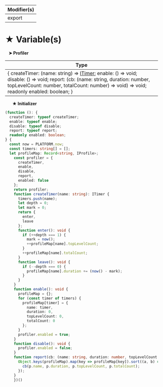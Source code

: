 | Modifier(s)                            |
|----------------------------------------|
| export |

# &#9733; Variable(s)

&nbsp;&nbsp; **&#10148; Profiler**

| Type                        |
|-----------------------------|
| { createTimer: (name: string) =&gt; [ITimer](/kernel/interface/profiler/itimer); enable: () =&gt; void; disable: () =&gt; void; report: (cb: (name: string, duration: number, topLevelCount: number, totalCount: number) =&gt; void) =&gt; void; readonly enabled: boolean; } |

&nbsp;&nbsp;&nbsp;&nbsp;&nbsp; **&#9733; Initializer**

```ts
(function (): {
  createTimer: typeof createTimer;
  enable: typeof enable;
  disable: typeof disable;
  report: typeof report;
  readonly enabled: boolean;
} {
  const now = PLATFORM.now;
  const timers: string[] = [];
  let profileMap: Record<string, IProfile>;
    const profiler = {
      createTimer,
      enable,
      disable,
      report,
      enabled: false
    };
    return profiler;
    function createTimer(name: string): ITimer {
      timers.push(name);
      let depth = 0;
      let mark = 0;
      return {
        enter,
        leave
      };
      function enter(): void {
        if (++depth === 1) {
          mark = now();
          ++profileMap[name].topLevelCount;
        }
        ++profileMap[name].totalCount;
      }
      function leave(): void {
        if (--depth === 0) {
          profileMap[name].duration += (now() - mark);
        }
      }
    }
    function enable(): void {
      profileMap = {};
      for (const timer of timers) {
        profileMap[timer] = {
          name: timer,
          duration: 0,
          topLevelCount: 0,
          totalCount: 0
        };
      }
      profiler.enabled = true;
    }
    function disable(): void {
      profiler.enabled = false;
    }
    function report(cb: (name: string, duration: number, topLevelCount: number, totalCount: number) => void): void {
      Object.keys(profileMap).map(key => profileMap[key]).sort((a, b) => b.duration - a.duration).forEach(p => {
        cb(p.name, p.duration, p.topLevelCount, p.totalCount);
      });
    }
    })()
```